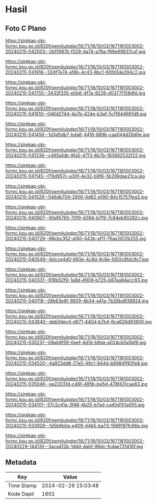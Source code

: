 # Hasil

## Foto C Plano

https://sirekap-obj-formc.kpu.go.id/820f/pemilu/pdpr/16/71/18/10/03/1671181003002-20240215-042003--2bf59615-f529-4a74-a76a-f66e69837ca1.jpg

https://sirekap-obj-formc.kpu.go.id/820f/pemilu/pdpr/16/71/18/10/03/1671181003002-20240215-041918--324f7e74-af8b-4c43-8bc1-90fd3de294c2.jpg

https://sirekap-obj-formc.kpu.go.id/820f/pemilu/pdpr/16/71/18/10/03/1671181003002-20240215-041755--3433f335-e0b6-4f7a-9226-d0377f158dfd.jpg

https://sirekap-obj-formc.kpu.go.id/820f/pemilu/pdpr/16/71/18/10/03/1671181003002-20240215-041610--046d2744-4a7b-424e-b3af-5cf1644661d9.jpg

https://sirekap-obj-formc.kpu.go.id/820f/pemilu/pdpr/16/71/18/10/03/1671181003002-20240215-041456--1d3d5db7-bda6-4416-889b-caa044d26d0e.jpg

https://sirekap-obj-formc.kpu.go.id/820f/pemilu/pdpr/16/71/18/10/03/1671181003002-20240215-041336--c465a1db-9fa5-47f3-8b7b-183682532f22.jpg

https://sirekap-obj-formc.kpu.go.id/820f/pemilu/pdpr/16/71/18/10/03/1671181003002-20240215-041145--f79d957c-a30f-4e32-b9f6-3b299dae21ca.jpg

https://sirekap-obj-formc.kpu.go.id/820f/pemilu/pdpr/16/71/18/10/03/1671181003002-20240215-041029--546db704-2956-4d62-b190-84c15757fea3.jpg

https://sirekap-obj-formc.kpu.go.id/820f/pemilu/pdpr/16/71/18/10/03/1671181003002-20240215-040907--6fa95765-70f9-4384-b7f9-7c84eb80282c.jpg

https://sirekap-obj-formc.kpu.go.id/820f/pemilu/pdpr/16/71/18/10/03/1671181003002-20240215-040729--88cbc352-af40-443b-af11-76ae2612b255.jpg

https://sirekap-obj-formc.kpu.go.id/820f/pemilu/pdpr/16/71/18/10/03/1671181003002-20240215-040549--6dcce4d0-693e-4c8d-9c8e-fd50c8fdc9c7.jpg

https://sirekap-obj-formc.kpu.go.id/820f/pemilu/pdpr/16/71/18/10/03/1671181003002-20240215-040331--918b52f9-1a8d-4909-b725-b87ea84ecc93.jpg

https://sirekap-obj-formc.kpu.go.id/820f/pemilu/pdpr/16/71/18/10/03/1671181003002-20240215-040118--28b63e9f-9929-4b34-a41a-7b26bd938924.jpg

https://sirekap-obj-formc.kpu.go.id/820f/pemilu/pdpr/16/71/18/10/03/1671181003002-20240215-043840--dab0dec4-d671-440d-b7b4-6ca626d93800.jpg

https://sirekap-obj-formc.kpu.go.id/820f/pemilu/pdpr/16/71/18/10/03/1671181003002-20240215-035231--09ab9f59-0eef-4d1d-b9da-a024cb5a5bf6.jpg

https://sirekap-obj-formc.kpu.go.id/820f/pemilu/pdpr/16/71/18/10/03/1671181003002-20240215-034520--4a923dd8-27e5-49c1-844d-b6984ff83fe8.jpg

https://sirekap-obj-formc.kpu.go.id/820f/pemilu/pdpr/16/71/18/10/03/1671181003002-20240215-035046--ee22031d-c46f-495b-be5d-478f431cae83.jpg

https://sirekap-obj-formc.kpu.go.id/820f/pemilu/pdpr/16/71/18/10/03/1671181003002-20240215-034101--57c2c41a-3f48-4b25-b7ad-ca45d101a055.jpg

https://sirekap-obj-formc.kpu.go.id/820f/pemilu/pdpr/16/71/18/10/03/1671181003002-20240215-033928--1d5b6b0a-e409-44b5-ba73-1589197fc66e.jpg

https://sirekap-obj-formc.kpu.go.id/820f/pemilu/pdpr/16/71/18/10/03/1671181003002-20240229-144130--3aca412b-1ddd-4abf-96dc-fcdae731416f.jpg


## Metadata

| Key        | Value               |
| ---------- | ------------------- |
| Time Stamp | 2024-02-29 15:03:48 |
| Kode Dapil | 1601                |



